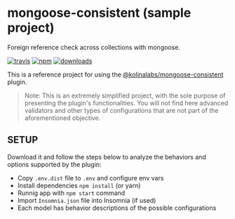 # mongoose-consistent (sample project)

Foreign reference check across collections with mongoose.

[![travis][travis_img]][travis_url] [![npm][npm_img]][npm_url] [![downloads]][downloads]

This is a reference project for using the [@kolinalabs/mongoose-consistent](https://www.npmjs.com/package/@kolinalabs/mongoose-consistent) plugin.

> Note: This is an extremely simplified project, with the sole purpose of presenting the plugin's functionalities.
You will not find here advanced validators and other types of configurations that are not part of the aforementioned objective.

## SETUP

Download it and follow the steps below to analyze the behaviors and options supported by the plugin:

- Copy ```.env.dist``` file to ```.env``` and configure env vars
- Install dependencies ```npm install``` (or yarn)
- Runnig app with ```npm start``` command
- Import ```Insomnia.json``` file into Insomnia (if used)
- Each model has behavior descriptions of the possible configurations

[travis_img]: https://travis-ci.com/kolinalabs/mongoose-consistent.svg?branch=master
[travis_url]: https://travis-ci.com/kolinalabs/mongoose-consistent
[npm_img]: https://img.shields.io/npm/v/@kolinalabs/mongoose-consistent.svg
[npm_url]: https://npmjs.com/package/@kolinalabs/mongoose-consistent
[downloads]: https://img.shields.io/npm/dw/@kolinalabs/mongoose-consistent
